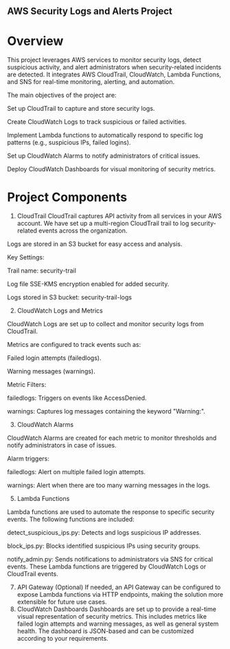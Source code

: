 ##  AWS Security Logs and Alerts Project

# Overview
This project leverages AWS services to monitor security logs, detect suspicious activity, and alert administrators when security-related incidents are detected. It integrates AWS CloudTrail, CloudWatch, Lambda Functions, and SNS for real-time monitoring, alerting, and automation.

The main objectives of the project are:

Set up CloudTrail to capture and store security logs.

Create CloudWatch Logs to track suspicious or failed activities.

Implement Lambda functions to automatically respond to specific log patterns (e.g., suspicious IPs, failed logins).

Set up CloudWatch Alarms to notify administrators of critical issues.

Deploy CloudWatch Dashboards for visual monitoring of security metrics.

# Project Components
1. CloudTrail
CloudTrail captures API activity from all services in your AWS account. We have set up a multi-region CloudTrail trail to log security-related events across the organization.

Logs are stored in an S3 bucket for easy access and analysis.

Key Settings:

Trail name: security-trail

Log file SSE-KMS encryption enabled for added security.

Logs stored in S3 bucket: security-trail-logs

2. CloudWatch Logs and Metrics

CloudWatch Logs are set up to collect and monitor security logs from CloudTrail.

Metrics are configured to track events such as:

Failed login attempts (failedlogs).

Warning messages (warnings).

Metric Filters:

failedlogs: Triggers on events like AccessDenied.

warnings: Captures log messages containing the keyword "Warning:".

3. CloudWatch Alarms
   
CloudWatch Alarms are created for each metric to monitor thresholds and notify administrators in case of issues.

Alarm triggers:

failedlogs: Alert on multiple failed login attempts.

warnings: Alert when there are too many warning messages in the logs.

5. Lambda Functions
   
Lambda functions are used to automate the response to specific security events. The following functions are included:

detect_suspicious_ips.py: Detects and logs suspicious IP addresses.

block_ips.py: Blocks identified suspicious IPs using security groups.

notify_admin.py: Sends notifications to administrators via SNS for critical events.
These Lambda functions are triggered by CloudWatch Logs or CloudTrail events.

7. API Gateway (Optional)
If needed, an API Gateway can be configured to expose Lambda functions via HTTP endpoints, making the solution more extensible for future use cases.
8. CloudWatch Dashboards
Dashboards are set up to provide a real-time visual representation of security metrics. This includes metrics like failed login attempts and warning messages, as well as general system health.
The dashboard is JSON-based and can be customized according to your requirements.
